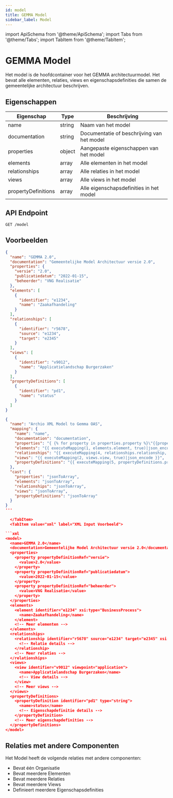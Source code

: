 ```yaml
---
id: model
title: GEMMA Model
sidebar_label: Model
---
```


import ApiSchema from '@theme/ApiSchema';
import Tabs from '@theme/Tabs';
import TabItem from '@theme/TabItem';

# GEMMA Model

Het model is de hoofdcontainer voor het GEMMA architectuurmodel. Het bevat alle elementen, relaties, views en eigenschapsdefinities die samen de gemeentelijke architectuur beschrijven.

## Eigenschappen

| Eigenschap | Type | Beschrijving |
|------------|------|-------------|
| name | string | Naam van het model |
| documentation | string | Documentatie of beschrijving van het model |
| properties | object | Aangepaste eigenschappen van het model |
| elements | array | Alle elementen in het model |
| relationships | array | Alle relaties in het model |
| views | array | Alle views in het model |
| propertyDefinitions | array | Alle eigenschapsdefinities in het model |

## API Endpoint

```
GET /model
```

## Voorbeelden

<Tabs>
  <TabItem value="json" label="JSON Voorbeeld" default>

```json
{
  "name": "GEMMA 2.0",
  "documentation": "Gemeentelijke Model Architectuur versie 2.0",
  "properties": {
    "versie": "2.0",
    "publicatiedatum": "2022-01-15",
    "beheerder": "VNG Realisatie"
  },
  "elements": [
    {
      "identifier": "e1234",
      "name": "Zaakafhandeling"
    }
  ],
  "relationships": [
    {
      "identifier": "r5678",
      "source": "e1234",
      "target": "e2345"
    }
  ],
  "views": [
    {
      "identifier": "v9012",
      "name": "Applicatielandschap Burgerzaken"
    }
  ],
  "propertyDefinitions": [
    {
      "identifier": "pd1",
      "name": "status"
    }
  ]
}
```

  </TabItem>
  <TabItem value="mapping" label="Mapping Configuratie">

```json
{
  "name": "Archio XML Model to Gemma OAS",
  "mapping": {
    "name": "name",
    "documentation": "documentation",
    "properties": "{ {% for property in properties.property %}\"{{property['@attributes']['propertyDefinitionRef']}}\":\"{{property['value']}}\"{% if not loop.last %},{% endif %}{% endfor %} }",
    "elements": "{{ executeMapping(1, elements.element, true)|json_encode }}",
    "relationships": "{{ executeMapping(4, relationships.relationship, true)|json_encode }}",
    "views": "{{ executeMapping(2, views.view, true)|json_encode }}",
    "propertyDefinitions": "{{ executeMapping(5, propertyDefinitions.propertyDefinition, true)|json_encode }}"
  },
  "cast": {
    "properties": "jsonToArray",
    "elements": "jsonToArray",
    "relationships": "jsonToArray",
    "views": "jsonToArray",
    "propertyDefinitions": "jsonToArray"
  }
}
'''

  </TabItem>
  <TabItem value="xml" label="XML Input Voorbeeld">

```xml
<model>
  <name>GEMMA 2.0</name>
  <documentation>Gemeentelijke Model Architectuur versie 2.0</documentation>
  <properties>
    <property propertyDefinitionRef="versie">
      <value>2.0</value>
    </property>
    <property propertyDefinitionRef="publicatiedatum">
      <value>2022-01-15</value>
    </property>
    <property propertyDefinitionRef="beheerder">
      <value>VNG Realisatie</value>
    </property>
  </properties>
  <elements>
    <element identifier="e1234" xsi:type="BusinessProcess">
      <name>Zaakafhandeling</name>
    </element>
    <!-- Meer elementen -->
  </elements>
  <relationships>
    <relationship identifier="r5678" source="e1234" target="e2345" xsi:type="RealizationRelationship">
      <!-- Relatie details -->
    </relationship>
    <!-- Meer relaties -->
  </relationships>
  <views>
    <view identifier="v9012" viewpoint="application">
      <name>Applicatielandschap Burgerzaken</name>
      <!-- View details -->
    </view>
    <!-- Meer views -->
  </views>
  <propertyDefinitions>
    <propertyDefinition identifier="pd1" type="string">
      <name>status</name>
      <!-- Eigenschapdefinitie details -->
    </propertyDefinition>
    <!-- Meer eigenschapdefinities -->
  </propertyDefinitions>
</model>
```

  </TabItem>
</Tabs>

## Relaties met andere Componenten

Het Model heeft de volgende relaties met andere componenten:

- Bevat één Organisatie
- Bevat meerdere Elementen
- Bevat meerdere Relaties
- Bevat meerdere Views
- Definieert meerdere Eigenschapsdefinities 